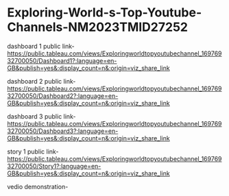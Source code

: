 # Exploring-World-s-Top-Youtube-Channels-NM2023TMID27252


dashboard 1 public link-https://public.tableau.com/views/Exploringworldtopyoutubechannel_16976932700050/Dashboard1?:language=en-GB&publish=yes&:display_count=n&:origin=viz_share_link

dashboard 2 public link-https://public.tableau.com/views/Exploringworldtopyoutubechannel_16976932700050/Dashboard2?:language=en-GB&publish=yes&:display_count=n&:origin=viz_share_link

dashboard 3 public link-https://public.tableau.com/views/Exploringworldtopyoutubechannel_16976932700050/Dashboard3?:language=en-GB&publish=yes&:display_count=n&:origin=viz_share_link

story 1 public link-https://public.tableau.com/views/Exploringworldtopyoutubechannel_16976932700050/Story1?:language=en-GB&publish=yes&:display_count=n&:origin=viz_share_link

vedio demonstration-
